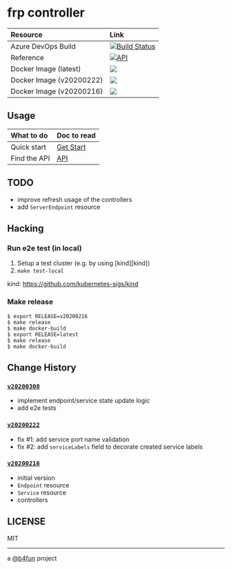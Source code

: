 # frp controller

| Resource | Link |
|:----|:----|
| Azure DevOps Build | [![Build Status](https://dev.azure.com/build4/b4fun%20-%20public/_apis/build/status/b4fun.frpcontroller?branchName=master)](https://dev.azure.com/build4/b4fun%20-%20public/_build/latest?definitionId=1&branchName=master) |
| Reference | [![API](https://godoc.org/github.com/b4fun/frpcontroller?status.svg)](https://godoc.org/github.com/b4fun/frpcontroller/api/v1) |
| Docker Image (latest) | [![](https://img.shields.io/docker/pulls/b4fun/frpcontroller?label=docker%20pulls%20%28latest%29)](https://hub.docker.com/r/b4fun/frpcontroller) |
| Docker Image (v20200222) | [![](https://img.shields.io/docker/pulls/b4fun/frpcontroller?label=docker%20pulls%20%28v20200222%29)](https://hub.docker.com/r/b4fun/frpcontroller) |
| Docker Image (v20200216) | [![](https://img.shields.io/docker/pulls/b4fun/frpcontroller?label=docker%20pulls%20%28v20200216%29)](https://hub.docker.com/r/b4fun/frpcontroller) |

## Usage

| What to do | Doc to read |
|:-----------|:------------|
| Quick start | [Get Start](./docs/get-start.md)
| Find the API | [API](./docs/api.md)

## TODO

- improve refresh usage of the controllers
- add `ServerEndpoint` resource

## Hacking

### Run e2e test (in local)

1. Setup a test cluster (e.g. by using [kind][kind])
2. `make test-local`

kind: https://github.com/kubernetes-sigs/kind

### Make release

```
$ export RELEASE=v20200216
$ make release
$ make docker-build
$ export RELEASE=latest
$ make release
$ make docker-build
```

## Change History

### [`v20200308`](https://github.com/b4fun/frpcontroller/releases/tag/v20200308)

- implement endpoint/service state update logic
- add e2e tests

### [`v20200222`](https://github.com/b4fun/frpcontroller/releases/tag/v20200222)

- fix #1: add service port name validation
- fix #2: add `serviceLabels` field to decorate created service labels

### [`v20200216`](https://github.com/b4fun/frpcontroller/releases/tag/v20200216)

- initial version
- `Endpoint` resource
- `Service` resource
- controllers

## LICENSE

MIT

---

a [@b4fun][@b4fun] project

[@b4fun]: https://www.build4.fun